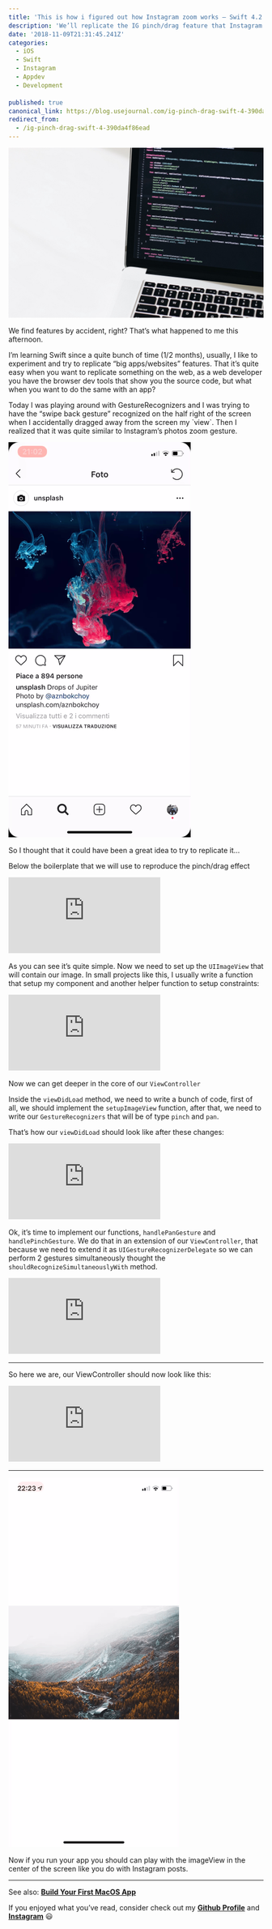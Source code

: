 ```yaml
---
title: 'This is how i figured out how Instagram zoom works — Swift 4.2'
description: 'We’ll replicate the IG pinch/drag feature that Instagram has on feed’s photos'
date: '2018-11-09T21:31:45.241Z'
categories:
  - iOS
  - Swift
  - Instagram
  - Appdev
  - Development

published: true
canonical_link: https://blog.usejournal.com/ig-pinch-drag-swift-4-390da4f86ead
redirect_from:
  - /ig-pinch-drag-swift-4-390da4f86ead
---
```


![Photo by [Kerde Severin](https://unsplash.com/@kseverin?utm_source=medium&utm_medium=referral) on [Unsplash](https://unsplash.com?utm_source=medium&utm_medium=referral)](./asset-1)

We find features by accident, right? That’s what happened to me this afternoon.

I’m learning Swift since a quite bunch of time (1/2 months), usually, I like to experiment and try to replicate “big apps/websites” features. That it’s quite easy when you want to replicate something on the web, as a web developer you have the browser dev tools that show you the source code, but what when you want to do the same with an app?

Today I was playing around with GestureRecognizers and I was trying to have the “swipe back gesture” recognized on the half right of the screen when I accidentally dragged away from the screen my \`view\`. Then I realized that it was quite similar to Instagram’s photos zoom gesture.

![Instagram pinch/drag](./asset-2.gif)

So I thought that it could have been a great idea to try to replicate it…

Below the boilerplate that we will use to reproduce the pinch/drag effect

<Embed src="https://gist.github.com/Rawnly/a1448698bb16a31d794dce3bd5cd9a16.js" aspectRatio={0.357} caption="" />

As you can see it’s quite simple. Now we need to set up the `UIImageView` that will contain our image. In small projects like this, I usually write a function that setup my component and another helper function to setup constraints:

<Embed src="https://gist.github.com/Rawnly/605bc04dea7959fd4b9931dee05ddb5e.js" aspectRatio={0.357} caption="" />

Now we can get deeper in the core of our `ViewController`

Inside the `viewDidLoad` method, we need to write a bunch of code, first of all, we should implement the `setupImageView` function, after that, we need to write our `GestureRecognizers` that will be of type `pinch` and `pan`.

That’s how our `viewDidLoad` should look like after these changes:

<Embed src="https://gist.github.com/Rawnly/1d15a58020958789ef267f1daadd5072.js" aspectRatio={0.357} caption="" />

Ok, it’s time to implement our functions, `handlePanGesture` and `handlePinchGesture`. We do that in an extension of our `ViewController`, that because we need to extend it as `UIGestureRecognizerDelegate` so we can perform 2 gestures simultaneously thought the `shouldRecognizeSimultaneouslyWith` method.

<Embed src="https://gist.github.com/Rawnly/1c137933b9c606b6596e9150ab96911c.js" aspectRatio={0.357} caption="" />

---

So here we are, our ViewController should now look like this:

<Embed src="https://gist.github.com/Rawnly/c08b3851c410863d168ba80a6be80bb8.js" aspectRatio={0.357} caption="" />

---

![The final result](./asset-3.gif)

Now if you run your app you should can play with the imageView in the center of the screen like you do with Instagram posts.

---

See also: [**Build Your First MacOS App**](https://medium.com/@fede.vitale/build-your-first-macos-app-5d36d3352691)

If you enjoyed what you’ve read, consider check out my [**Github Profile**](https://github.com/rawnly) and [**Instagram**](https://instagram.com/fede.vitale) 😃
